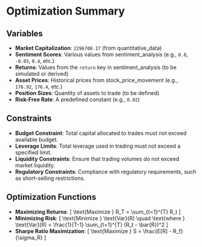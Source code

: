 # Optimization Summary

## Variables
- **Market Capitalization**: `2296700.17` (from quantitative_data)
- **Sentiment Scores**: Various values from sentiment_analysis (e.g., `0.0`, `-0.05`, `0.4`, etc.)
- **Returns**: Values from the `return` key in sentiment_analysis (to be simulated or derived)
- **Asset Prices**: Historical prices from stock_price_movement (e.g., `176.92`, `176.4`, etc.)
- **Position Sizes**: Quantity of assets to trade (to be defined)
- **Risk-Free Rate**: A predefined constant (e.g., `0.02`)

## Constraints
- **Budget Constraint**: Total capital allocated to trades must not exceed available budget.
- **Leverage Limits**: Total leverage used in trading must not exceed a specified limit.
- **Liquidity Constraints**: Ensure that trading volumes do not exceed market liquidity.
- **Regulatory Constraints**: Compliance with regulatory requirements, such as short-selling restrictions.

## Optimization Functions
- **Maximizing Returns**: 
  \[
  \text{Maximize } R_T = \sum_{t=1}^{T} R_t
  \]
- **Minimizing Risk**: 
  \[
  \text{Minimize } \text{Var}(R) \quad \text{where } \text{Var}(R) = \frac{1}{T-1} \sum_{t=1}^{T} (R_t - \bar{R})^2
  \]
- **Sharpe Ratio Maximization**: 
  \[
  \text{Maximize } S = \frac{E[R] - R_f}{\sigma_R}
  \]
